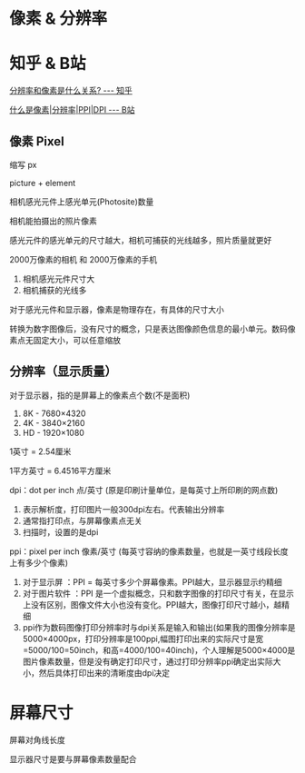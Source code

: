 # 像素 & 分辨率

# 知乎 & B站

[分辨率和像素是什么关系? --- 知乎](https://www.zhihu.com/question/21149600/answer/724435661)

[什么是像素|分辨率|PPI|DPI --- B站](https://www.bilibili.com/video/BV1cK411P7hC/)

## 像素 Pixel

缩写 px

picture + element

相机感光元件上感光单元(Photosite)数量

相机能拍摄出的照片像素


感光元件的感光单元的尺寸越大，相机可捕获的光线越多，照片质量就更好


2000万像素的相机 和 2000万像素的手机
1. 相机感光元件尺寸大
2. 相机捕获的光线多


对于感光元件和显示器，像素是物理存在，有具体的尺寸大小

转换为数字图像后，没有尺寸的概念，只是表达图像颜色信息的最小单元。数码像素点无固定大小，可以任意缩放



## 分辨率（显示质量）

对于显示器，指的是屏幕上的像素点个数(不是面积)
1. 8K - 7680×4320
2. 4K - 3840×2160
3. HD - 1920×1080

1英寸 = 2.54厘米

1平方英寸 = 6.4516平方厘米

dpi：dot per inch 点/英寸 (原是印刷计量单位，是每英寸上所印刷的网点数)
1. 表示解析度，打印图片一般300dpi左右。代表输出分辨率
2. 通常指打印点，与屏幕像素点无关
3. 扫描时，设置的是dpi

ppi：pixel per inch 像素/英寸 (每英寸容纳的像素数量，也就是一英寸线段长度上有多少个像素)
1. 对于显示屏 ：PPI = 每英寸多少个屏幕像素。PPI越大，显示器显示约精细
2. 对于图片软件 ：PPI 是一个虚拟概念，只和数字图像的打印尺寸有关，在显示上没有区别，图像文件大小也没有变化。PPI越大，图像打印尺寸越小，越精细
3. ppi作为数码图像打印分辨率时与dpi关系是输入和输出(如果我的图像分辨率是5000×4000px，打印分辨率是100ppi,幅图打印出来的实际尺寸是宽=5000/100=50inch，和高=4000/100=40inch)，个人理解是5000×4000是图片像素数量，但是没有确定打印尺寸，通过打印分辨率ppi确定出实际大小，然后具体打印出来的清晰度由dpi决定






# 屏幕尺寸

屏幕对角线长度

显示器尺寸是要与屏幕像素数量配合
